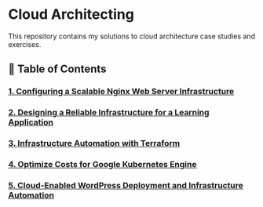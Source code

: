 # Cloud Architecting
This repository contains my solutions to cloud architecture case studies and exercises.

## 📕 Table of Contents
### [1. Configuring a Scalable Nginx Web Server Infrastructure](https://github.com/WuraAderele/Cloud-Architecting/blob/main/Mini-Case-Study-1.md)
### [2. Designing a Reliable Infrastructure for a Learning Application](https://github.com/WuraAderele/Cloud-Architecting/tree/main/Reliable%20Infrastructure%20for%20Learning%20Application)
### [3. Infrastructure Automation with Terraform](https://github.com/WuraAderele/Cloud-Architecting/blob/main/Mini-Case-Study-2.md)
### [4. Optimize Costs for Google Kubernetes Engine](https://github.com/WuraAderele/Cloud-Architecting/blob/main/Mini-Case-Study-3.md)
### [5. Cloud-Enabled WordPress Deployment and Infrastructure Automation](https://github.com/WuraAderele/Cloud-Architecting/blob/main/Mini-Case-Study-4.md)
